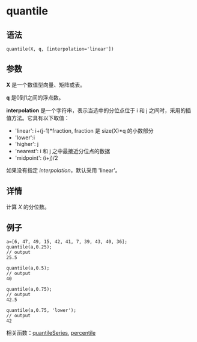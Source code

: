 # quantile

## 语法

`quantile(X, q, [interpolation='linear'])`

## 参数

**X** 是一个数值型向量、矩阵或表。

**q** 是0到1之间的浮点数。

**interpolation** 是一个字符串，表示当选中的分位点位于 i 和 j 之间时，采用的插值方法。它具有以下取值：

* 'linear': i+(j-1)\*fraction, fraction 是 size(X)\*q
  的小数部分
* 'lower':i
* 'higher': j
* 'nearest': i 和 j 之中最接近分位点的数据
* 'midpoint': (i+j)/2

如果没有指定 *interpolation*，默认采用 'linear'。

## 详情

计算 *X* 的分位数。

## 例子

```
a=[6, 47, 49, 15, 42, 41, 7, 39, 43, 40, 36];
quantile(a,0.25);
// output
25.5

quantile(a,0.5);
// output
40

quantile(a,0.75);
// output
42.5

quantile(a,0.75, 'lower');
// output
42
```

相关函数：[quantileSeries](quantileSeries.html), [percentile](../p/percentile.html)

